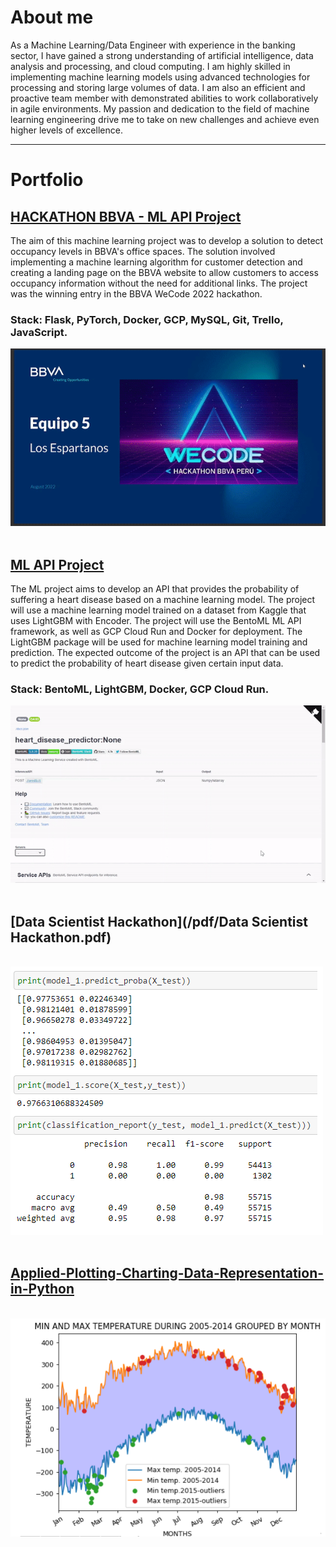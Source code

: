 # About me <br>
As a Machine Learning/Data Engineer with experience in the banking sector, I have gained a strong understanding of artificial intelligence, data analysis and processing, and cloud computing. I am highly skilled in implementing machine learning models using advanced technologies for processing and storing large volumes of data. I am also an efficient and proactive team member with demonstrated abilities to work collaboratively in agile environments. My passion and dedication to the field of machine learning engineering drive me to take on new challenges and achieve even higher levels of excellence.
<br>

---

# Portfolio <br>

## [HACKATHON BBVA - ML API Project](https://github.com/Rasecode/Hackathon_BBVA)<br>
The aim of this machine learning project was to develop a solution to detect occupancy levels in BBVA's office spaces. The solution involved implementing a machine learning algorithm for customer detection and creating a landing page on the BBVA website to allow customers to access occupancy information without the need for additional links. The project was the winning entry in the BBVA WeCode 2022 hackathon.

### Stack: Flask, PyTorch, Docker, GCP, MySQL, Git, Trello, JavaScript. 
<img src="images/bbva_ml_slides.gif?raw=true"/>
<br><br>

## [ML API Project](https://github.com/Rasecode/ML_project)<br>
The ML project aims to develop an API that provides the probability of suffering a heart disease based on a machine learning model. The project will use a machine learning model trained on a dataset from Kaggle that uses LightGBM with Encoder. The project will use the BentoML ML API framework, as well as GCP Cloud Run and Docker for deployment. The LightGBM package will be used for machine learning model training and prediction. The expected outcome of the project is an API that can be used to predict the probability of heart disease given certain input data.

### Stack: BentoML, LightGBM, Docker, GCP Cloud Run. 
<img src="images/mlops_rimac.gif?raw=true"/>
<br><br>

## [Data Scientist Hackathon](/pdf/Data Scientist Hackathon.pdf) 
<br>

<img src="images/Hackaton1.png?raw=true"/>
<br><br>

## [Applied-Plotting-Charting-Data-Representation-in-Python](https://github.com/Rasecode/Applied-Plotting-Charting-Data-Representation-in-Python/blob/main/Assignment2.ipynb)
<br>

<img src="images/assignment 2.png?raw=true"/>

<br><br>

